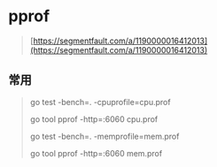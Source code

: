# pprof

> [https://segmentfault.com/a/1190000016412013](https://segmentfault.com/a/1190000016412013)

## 常用

> go test -bench=. -cpuprofile=cpu.prof
>
> go tool pprof -http=:6060 cpu.prof
>
> go test -bench=. -memprofile=mem.prof
>
> go tool pprof -http=:6060 mem.prof



